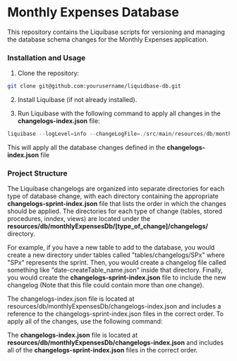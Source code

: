 # Monthly Expenses Database
This repository contains the Liquibase scripts for versioning and managing the database schema changes for the Monthly Expenses application.

### Installation and Usage
1.  Clone the repository:

```bash
git clone git@github.com:yourusername/liquidbase-db.git
```

2.  Install Liquibase (if not already installed).

3.  Run Liquibase with the following command to apply all changes in the **changelogs-index.json** file:

```java
liquibase --logLevel=info --changeLogFile=./src/main/resources/db/monthlyExpensesDb/changelogs-index.json update
```

This will apply all the database changes defined in the **changelogs-index.json** file

### Project Structure
The Liquibase changelogs are organized into separate directories for each type of database change, with each directory containing the appropriate **changelogs-sprint-index.json** file that lists the order in which the changes should be applied. The directories for each type of change (tables, stored procedures, inndex, views) are located under the **resources/db/monthlyExpensesDb/[type_of_change]/changelogs/** directory.

For example, if you have a new table to add to the database, you would create a new directory under tables called "tables/changelogs/SPx" where "SPx" represents the sprint. Then, you would create a changelog file called something like "date-createTable_name.json" inside that directory. Finally, you would create the **changelogs-sprint-index.json** file to include the new changelog (Note that this file could contain more than one change).

The changelogs-index.json file is located at resources/db/monthlyExpensesDb/changelogs-index.json and includes a reference to the changelogs-sprint-index.json files in the correct order. To apply all of the changes, use the following command:

The **changelogs-index.json** file is located at **resources/db/monthlyExpensesDb/changelogs-index.json** and includes all of the **changelogs-sprint-index.json** files in the correct order.
